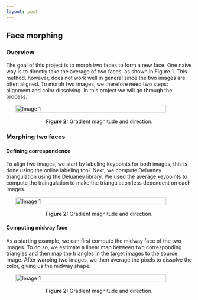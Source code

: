```yaml
---
layout: post
---
```


## Face morphing

### Overview

The goal of this project is to morph two faces to form a new face. One naive way is to directly take the average of two faces, as shown in Figure 1. This method, however, does not work well in general since the two images are often aligned. To morph two images, we therefore need two steps: alignment and color dissolving. In this project we will go through the process. 

<div style="display: flex; justify-content: center;">   
   <img src="{{ site.baseurl }}/assets/proj3_images/naive_align.png" alt="Image 1" style="width: 90%; height: auto;"> 
</div> 
<p style="text-align: center; margin-top: 15px;"><strong>Figure 2:</strong> Gradient magnitude and direction.</p>


### Morphing two faces

#### Defining correspondence

To align two images, we start by labeling keypoints for both images, this is done using the online labeling tool. Next, we compute Deluaney triangulation using the Deluaney library. We used the average keypoints to compute the traingulation to make the triangulation less dependent on each images. 

<div style="display: flex; justify-content: center;">   
   <img src="{{ site.baseurl }}/assets/proj3_images/triangles.png" alt="Image 1" style="width: 90%; height: auto;"> 
</div> 
<p style="text-align: center; margin-top: 15px;"><strong>Figure 2:</strong> Gradient magnitude and direction.</p>

#### Computing midway face

As a starting example, we can first compute the midway face of the two images. To do so, we estimate a linear map between two corresponding triangles and then map the triangles in the target images to the source image. After warping two images, we then average the pixels to dissolve the color, giving us the midway shape. 

<div style="display: flex; justify-content: center;">   
   <img src="{{ site.baseurl }}/assets/proj3_images/midface.png" alt="Image 1" style="width: 90%; height: auto;"> 
</div> 
<p style="text-align: center; margin-top: 15px;"><strong>Figure 2:</strong> Gradient magnitude and direction.</p>



